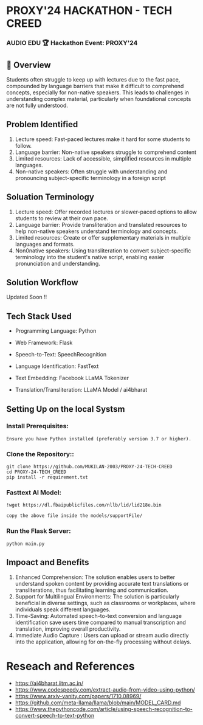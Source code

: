 # PROXY'24 HACKATHON - TECH CREED
### AUDIO EDU 🏆 Hackathon Event: PROXY'24

## 📘 Overview
Students often struggle to keep up with lectures due to the fast pace, compounded by language barriers that make it difficult to comprehend concepts, especially for non-native speakers. This leads to challenges in understanding complex material, particularly when foundational concepts are not fully understood. 

## Problem Identified
1. Lecture speed: Fast-paced lectures make it hard for some students to follow.
2. Language barrier: Non-native speakers struggle to comprehend content
3. Limited resources: Lack of accessible, simplified resources in multiple languages.
4. Non-native speakers: Often struggle with understanding and pronouncing subject-specific terminology in a foreign script

## Soluation Terminology
1. Lecture speed: Offer recorded lectures or slower-paced options to allow students to review at their own pace.
2. Language barrier: Provide transliteration and translated resources to help non-native speakers understand terminology and concepts.
3. Limited resources: Create or offer supplementary materials in multiple languages and formats.
4. Non0native speakers: Using transliteration to convert subject-specific terminology into the student's native script, enabling easier pronunciation and understanding.

##  Solution Workflow
Updated Soon !!

## Tech Stack Used
- Programming Language: Python

- Web Framework: Flask

- Speech-to-Text: SpeechRecognition

- Language Identification: FastText

- Text Embedding: Facebook LLaMA Tokenizer

- Translation/Transliteration: LLaMA Model / ai4bharat
  
##  Setting Up on the local Systsm
### Install Prerequisites:
```Ensure you have Python installed (preferably version 3.7 or higher).```

### Clone the Repository::
```
git clone https://github.com/MUKILAN-2003/PROXY-24-TECH-CREED
cd PROXY-24-TECH_CREED
pip install -r requirement.txt
```

### Fasttext AI Model:
```
!wget https://dl.fbaipublicfiles.com/nllb/lid/lid218e.bin

copy the above file inside the models/supportFile/
```

### Run the Flask Server:
```
python main.py
```

## Impoact and Benefits
1. Enhanced Comprehension: The solution enables users to better understand spoken content by providing accurate text translations or transliterations, thus facilitating learning and communication.
2. Support for Multilingual Environments: The solution is particularly beneficial in diverse settings, such as classrooms or workplaces, where individuals speak different languages.
3. Time-Saving: Automated speech-to-text conversion and language identification save users time compared to manual transcription and translation, improving overall productivity.
4. Immediate Audio Capture : Users can upload or stream audio directly into the application, allowing for on-the-fly processing without delays.

# Reseach and References
- https://ai4bharat.iitm.ac.in/
- https://www.codespeedy.com/extract-audio-from-video-using-python/
- https://www.arxiv-vanity.com/papers/1710.08969/
- https://github.com/meta-llama/llama/blob/main/MODEL_CARD.md
- https://www.thepythoncode.com/article/using-speech-recognition-to-convert-speech-to-text-python
